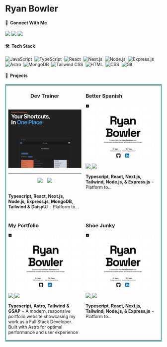 # Ryan Bowler

#### 👋 &nbsp;Connect With Me

<span>
<a href="https://portfolio-v1-ryans-projects-197c1757.vercel.app"><img src="https://img.shields.io/badge/-My%20Portfolio-6D4AFF?style=flat&logo=Google-Chrome&logoColor=white"/></a>
<a href="https://www.linkedin.com/in/ryan-bowler-601919170/"><img src="https://img.shields.io/badge/-LinkedIn-0077B5?style=flat&logo=linkedin&logoColor=white"/></a>
<a href="mailto:ryanbprog@gmail.com"><img src="https://img.shields.io/badge/-Email-D14836?style=flat&logo=Gmail&logoColor=white"/></a>
</span>

#### 🛠 &nbsp;Tech Stack

![JavaScript](https://img.shields.io/badge/-JavaScript-05122A?style=flat&logo=javascript)&nbsp;
![TypeScript](https://img.shields.io/badge/TypeScript-05122A?style=flat&logo=typescript)&nbsp;
![React](https://img.shields.io/badge/-React-05122A?style=flat&logo=react)&nbsp;
![Next.js](https://img.shields.io/badge/-Next.js-05122A?style=flat&logo=next.js)&nbsp;
![Node.js](https://img.shields.io/badge/-Node.js-05122A?style=flat&logo=node.js)&nbsp;
![Express.js](https://img.shields.io/badge/-Express.js-05122A?style=flat&logo=express)&nbsp;
![Astro](https://img.shields.io/badge/-Astro-05122A?style=flat&logo=astro)&nbsp;
![MongoDB](https://img.shields.io/badge/-MongoDB-05122A?style=flat&logo=mongodb)&nbsp;
![Tailwind CSS](https://img.shields.io/badge/-Tailwind%20CSS-05122A?style=flat&logo=tailwind-css)&nbsp;
![HTML](https://img.shields.io/badge/-HTML-05122A?style=flat&logo=HTML5)&nbsp;
![CSS](https://img.shields.io/badge/-CSS-05122A?style=flat&logo=CSS3&logoColor=1572B6)&nbsp;
![Git](https://img.shields.io/badge/-Git-05122A?style=flat&logo=git)&nbsp;

#### 💼 &nbsp;Projects

<table bordercolor="#66b2b2"> 
  <tr>
    <!-- Project 1 -->
    <td width="50%" valign="top">
      <h3 align="center">Dev Trainer</h3>
      <br />
      <a target="_blank" href="https://dev-trainer-frontend-ryans-projects-197c1757.vercel.app/">
        <img src="project-images/dev-trainer-cover.jpg" width="100%" alt="dev trainer app"/>
      </a>
      <hr />
      <div align="center">
        <a href="https://github.com/RyanBProg/dev-trainer"><img src="https://img.shields.io/badge/-GitHub%20Repo-36465D?style=flat&logo=github&logoColor=white"/></a>
        &nbsp;&nbsp;
        <a href="https://dev-trainer-frontend-ryans-projects-197c1757.vercel.app/"><img src="https://img.shields.io/badge/-Visit%20Site-6D4AFF?style=flat&logo=Google-Chrome&logoColor=white"/></a>
      </div>
       <br /> 
      <p align="left"><strong>Typescript, React, Next.js, Node.js, Express.js, MongoDB, Tailwind & DaisyUI</strong> - Platform to...</p>
    </td>
    <!-- Project 2 -->
    <td width="50%" valign="top">
      <h3>Better Spanish</h3>
      <a target="_blank" href="">
        <img src="project-images/my-portfolio-cover.jpg" width="100%"  alt="better spanish app"/>
      </a>
      <span align="center">
        <a href="https://github.com/RyanBProg/better-spanish" target="_blank">
          <img src="https://img.shields.io/static/v1?label=&message=Repo&color=05122A&style=flat&logo=github&logoColor=white"/>
        </a>
        <a href="" target="_blank">
          <img src="https://img.shields.io/static/v1?label=&message=Visit%20Site&color=05122A&style=flat&logo=google-chrome&logoColor=white"/>
        </a>
      </span>
      <p><strong>Typescript, React, Next.js, Tailwind, Node.js, & Express.js</strong> - Platform to...</p>
    </td>
  </tr>
  <tr>
    <!-- Project 3 -->
    <td width="50%" valign="top">
      <h3>My Portfolio</h3>
      <a target="_blank" href="https://portfolio-v1-ryans-projects-197c1757.vercel.app">
        <img src="project-images/my-portfolio-cover.jpg" width="100%" alt="my portfolio"/>
      </a>
      <span align="center">
        <a href="https://github.com/RyanBProg/portfolio-v1" target="_blank">
          <img src="https://img.shields.io/static/v1?label=&message=Repo&color=05122A&style=flat&logo=github&logoColor=white"/>
        </a>
        <a href="https://portfolio-v1-ryans-projects-197c1757.vercel.app" target="_blank">
          <img src="https://img.shields.io/static/v1?label=&message=Visit%20Site&color=05122A&style=flat&logo=google-chrome&logoColor=white"/>
        </a>
      </span>
      <p><strong>Typescript, Astro, Tailwind & GSAP</strong> - A modern, responsive portfolio website showcasing my work as a Full Stack Developer. Built with Astro for optimal performance and user experience</p>
    </td>
    <!-- Project 4 -->
    <td width="50%" valign="top">
      <h3>Shoe Junky</h3>
      <a target="_blank" href="">
        <img src="project-images/my-portfolio-cover.jpg" width="100%" alt="shoe junky app"/>
      </a>
      <span align="center">
        <a href="https://github.com/RyanBProg/shoe-junky" target="_blank">
          <img src="https://img.shields.io/static/v1?label=&message=Repo&color=05122A&style=flat&logo=github&logoColor=white"/>
        </a>
        <a href="" target="_blank">
          <img src="https://img.shields.io/static/v1?label=&message=Visit%20Site&color=05122A&style=flat&logo=google-chrome&logoColor=white"/>
        </a>
      </span>
      <p><strong>Typescript, React, Next.js, Tailwind, Node.js, & Express.js</strong> - Platform to...</p>
    </td>
  </tr>
</table>

